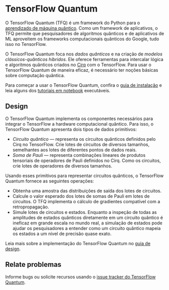 # TensorFlow Quantum

O TensorFlow Quantum (TFQ) é um framework do Python para o [aprendizado de máquina quântico](concepts.md). Como um framework de aplicativos, o TFQ permite que pesquisadores de algoritmos quânticos e de aplicativos de ML aproveitem os frameworks computacionais quânticos do Google, tudo isso no TensorFlow.

O TensorFlow Quantum foca nos *dados quânticos* e na criação de *modelos clássicos-quânticos híbridos*. Ele oferece ferramentas para intercalar lógica e algoritmos quânticos criados no <a href="https://github.com/quantumlib/Cirq" class="external">Cirq</a> com o TensorFlow. Para usar o TensorFlow Quantum de maneira eficaz, é necessário ter noções básicas sobre computação quântica.

Para começar a usar o TensorFlow Quantum, confira o [guia de instalação](install.md) e leia alguns dos [tutoriais em notebook](./tutorials/hello_many_worlds.ipynb) executáveis.

## Design

O TensorFlow Quantum implementa os componentes necessários para integrar o TensorFlow a hardware computacional quântico. Para isso, o TensorFlow Quantum apresenta dois tipos de dados primitivos:

- *Circuito quântico* — representa os circuitos quânticos definidos pelo Cirq no TensorFlow. Crie lotes de circuitos de diversos tamanhos, semelhantes aos lotes de diferentes pontos de dados reais.
- *Soma de Pauli* — representa combinações lineares de produtos tensoriais de operadores de Pauli definidos no Cirq. Como os circuitos, crie lotes de operadores de diversos tamanhos.

Usando esses primitivos para representar circuitos quânticos, o TensorFlow Quantum fornece as seguintes operações:

- Obtenha uma amostra das distribuições de saída dos lotes de circuitos.
- Calcule o valor esperado dos lotes de somas de Pauli em lotes de circuitos. O TFQ implementa o cálculo de gradientes compatível com a retropropagação.
- Simule lotes de circuitos e estados. Enquanto a inspeção de todas as amplitudes de estados quânticos diretamente em um circuito quântico é ineficaz em grande escala no mundo real, a simulação de estados pode ajudar os pesquisadores a entender como um circuito quântico mapeia os estados a um nível de precisão quase exato.

Leia mais sobre a implementação do TensorFlow Quantum no [guia de design](design.md).

## Relate problemas

Informe bugs ou solicite recursos usando o <a href="https://github.com/tensorflow/quantum/issues" class="external">issue tracker do TensorFlow Quantum</a>.
